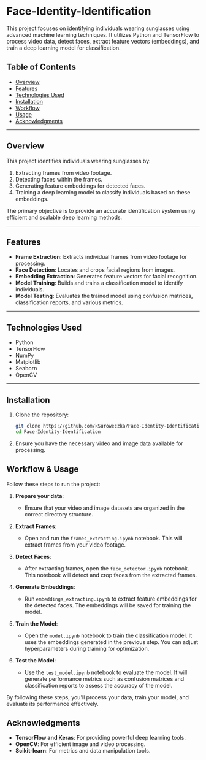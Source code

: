 # **Face-Identity-Identification**

This project focuses on identifying individuals wearing sunglasses using advanced machine learning techniques. It utilizes Python and TensorFlow to process video data, detect faces, extract feature vectors (embeddings), and train a deep learning model for classification.

## **Table of Contents**

- [Overview](#overview)
- [Features](#features)
- [Technologies Used](#technologies-used)
- [Installation](#installation)
- [Workflow](#workflow)
- [Usage](#usage)
- [Acknowledgments](#acknowledgments)

---

## **Overview**

This project identifies individuals wearing sunglasses by:

1. Extracting frames from video footage.
2. Detecting faces within the frames.
3. Generating feature embeddings for detected faces.
4. Training a deep learning model to classify individuals based on these embeddings.

The primary objective is to provide an accurate identification system using efficient and scalable deep learning methods.

---

## **Features**

- **Frame Extraction**: Extracts individual frames from video footage for processing.
- **Face Detection**: Locates and crops facial regions from images.
- **Embedding Extraction**: Generates feature vectors for facial recognition.
- **Model Training**: Builds and trains a classification model to identify individuals.
- **Model Testing**: Evaluates the trained model using confusion matrices, classification reports, and various metrics.

---

## **Technologies Used**

- Python
- TensorFlow
- NumPy
- Matplotlib
- Seaborn
- OpenCV

---

## **Installation**

1. Clone the repository:
   ```bash
   git clone https://github.com/kSuroweczka/Face-Identity-Identification.git
   cd Face-Identity-Identification
   ```
2. Ensure you have the necessary video and image data available for processing.

## **Workflow & Usage**

Follow these steps to run the project:

1. **Prepare your data**:

   - Ensure that your video and image datasets are organized in the correct directory structure.

2. **Extract Frames**:

   - Open and run the `frames_extracting.ipynb` notebook. This will extract frames from your video footage.

3. **Detect Faces**:

   - After extracting frames, open the `face_detector.ipynb` notebook. This notebook will detect and crop faces from the extracted frames.

4. **Generate Embeddings**:

   - Run `embeddings_extracting.ipynb` to extract feature embeddings for the detected faces. The embeddings will be saved for training the model.

5. **Train the Model**:

   - Open the `model.ipynb` notebook to train the classification model. It uses the embeddings generated in the previous step. You can adjust hyperparameters during training for optimization.

6. **Test the Model**:
   - Use the `test_model.ipynb` notebook to evaluate the model. It will generate performance metrics such as confusion matrices and classification reports to assess the accuracy of the model.

By following these steps, you'll process your data, train your model, and evaluate its performance effectively.

## **Acknowledgments**

- **TensorFlow and Keras**: For providing powerful deep learning tools.
- **OpenCV**: For efficient image and video processing.
- **Scikit-learn**: For metrics and data manipulation tools.
